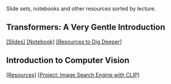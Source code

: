 Slide sets, notebooks and other resources sorted by lecture.
## **Transformers: A Very Gentle Introduction**
[[Slides]](https://github.com/a-tabaza/dsc-lectures/blob/main/transformers/transformers.pdf) [[Notebook]](https://github.com/a-tabaza/dsc-lectures/blob/main/transformers/transformers.ipynb) [[Resources to Dig Deeper]](https://github.com/a-tabaza/dsc-lectures/blob/main/transformers/README.md)

## **Introduction to Computer Vision**
[[Resources]](https://github.com/a-tabaza/dsc-lectures/blob/main/cv_intro/README.md) [[Project: Image Search Engine with CLIP]](https://github.com/a-tabaza/dsc-lectures/blob/main/cv_intro/image_search_engine.ipynb)
